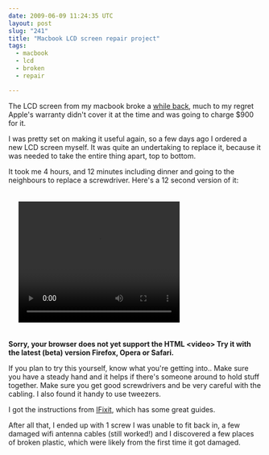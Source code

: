 ```yaml
---
date: 2009-06-09 11:24:35 UTC
layout: post
slug: "241"
title: "Macbook LCD screen repair project"
tags:
  - macbook
  - lcd
  - broken
  - repair

---
```

<p>The LCD screen from my macbook broke a <a href="http://evertpot.com/192">while back</a>, much to my regret Apple's warranty didn't cover it at the time and was going to charge $900 for it.</p>

<p>I was pretty set on making it useful again, so a few days ago I ordered a new LCD screen myself. It was quite an undertaking to replace it, because it was needed to take the entire thing apart, top to bottom.</p>

<p>It took me 4 hours, and 12 minutes including dinner and going to the neighbours to replace a screwdriver. Here's a 12 second version of it:</p>

<p style="padding: 20px">
<video style="width: 320px; height: 240px" autobuffer="true" controls="true">

  <source src="http://rstorage.filemobile.com/storage/1200455/297" type="video/ogg codecs=&quot;theora, vorbis&quot;"/>
  <source src="http://rstorage.filemobile.com/storage/1200455/190" type="video/mp4" />

  <b>Sorry, your browser does not yet support the HTML &lt;video&gt; Try it with the latest (beta) version Firefox, Opera or Safari.</b>

</video>
</p>

<p>If you plan to try this yourself, know what you're getting into.. Make sure you have a steady hand and it helps if there's someone around to hold stuff together. Make sure you get good screwdrivers and be very careful with the cabling. I also found it handy to use tweezers.</p>

<p>I got the instructions from <a href="http://www.ifixit.com/Guide/">IFixit</a>, which has some great guides.</p>

<p>After all that, I ended up with 1 screw I was unable to fit back in, a few damaged wifi antenna cables (still worked!) and I discovered a few places of broken plastic, which were likely from the first time it got damaged.</p>
